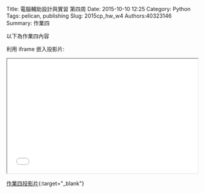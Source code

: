 Title: 電腦輔助設計與實習 第四周
Date: 2015-10-10 12:25
Category: Python
Tags: pelican, publishing
Slug: 2015cp_hw_w4
Authors:40323146
Summary: 作業四

以下為作業四內容

利用 iframe 嵌入投影片:

<iframe src="simplest3.html" width="500" height="300"></iframe>

[作業四投影片](simplest3.html){:target="_blank"}

